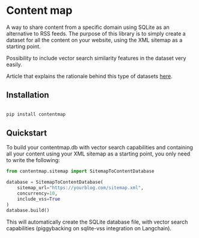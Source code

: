 # Content map

A way to share content from a specific domain using SQLite as an alternative to 
RSS feeds. The purpose of this library is to simply create a dataset for all the
content on your website, using the XML sitemap as a starting point.  

Possibility to include vector search similarity features in the dataset very easily.

Article that explains the rationale behind this type of datasets [here](https://philippeoger.com/pages/can-we-rag-the-whole-web/).


## Installation

```bash

pip install contentmap

```

## Quickstart

To build your contentmap.db with vector search capabilities and containing all 
your content using your XML sitemap as a starting point, you only need to write the
following: 

```python
from contentmap.sitemap import SitemapToContentDatabase

database = SitemapToContentDatabase(
    sitemap_url="https://yourblog.com/sitemap.xml",
    concurrency=10,
    include_vss=True
)
database.build()

```

This will automatically create the SQLite database file, with vector search 
capabilities (piggybacking on sqlite-vss integration on Langchain).

